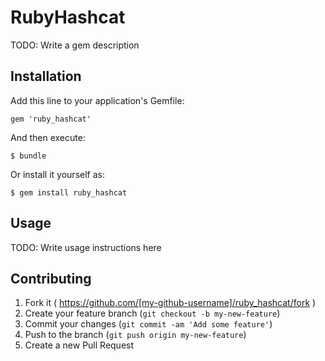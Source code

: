 # RubyHashcat

TODO: Write a gem description

## Installation

Add this line to your application's Gemfile:

    gem 'ruby_hashcat'

And then execute:

    $ bundle

Or install it yourself as:

    $ gem install ruby_hashcat

## Usage

TODO: Write usage instructions here

## Contributing

1. Fork it ( https://github.com/[my-github-username]/ruby_hashcat/fork )
2. Create your feature branch (`git checkout -b my-new-feature`)
3. Commit your changes (`git commit -am 'Add some feature'`)
4. Push to the branch (`git push origin my-new-feature`)
5. Create a new Pull Request
